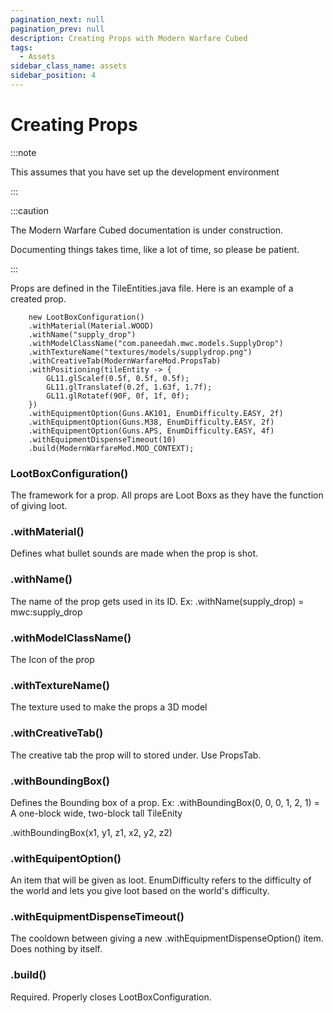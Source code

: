 ```yaml
---
pagination_next: null
pagination_prev: null
description: Creating Props with Modern Warfare Cubed
tags:
  - Assets
sidebar_class_name: assets
sidebar_position: 4
---
```


# Creating Props 

:::note

This assumes that you have set up the development environment

:::

:::caution

The Modern Warfare Cubed documentation is under construction.

Documenting things takes time, like a lot of time, so please be patient.

:::

Props are defined in the TileEntities.java file. Here is an example of a created prop.

        new LootBoxConfiguration()
        .withMaterial(Material.WOOD)
        .withName("supply_drop")
        .withModelClassName("com.paneedah.mwc.models.SupplyDrop")
        .withTextureName("textures/models/supplydrop.png")
        .withCreativeTab(ModernWarfareMod.PropsTab)
        .withPositioning(tileEntity -> {
            GL11.glScalef(0.5f, 0.5f, 0.5f);
            GL11.glTranslatef(0.2f, 1.63f, 1.7f);
            GL11.glRotatef(90F, 0f, 1f, 0f);
        })
        .withEquipmentOption(Guns.AK101, EnumDifficulty.EASY, 2f)
        .withEquipmentOption(Guns.M38, EnumDifficulty.EASY, 2f)
        .withEquipmentOption(Guns.APS, EnumDifficulty.EASY, 4f)
        .withEquipmentDispenseTimeout(10)
        .build(ModernWarfareMod.MOD_CONTEXT);

### LootBoxConfiguration()
The framework for a prop. All props are Loot Boxs as they have the function of giving loot. 

### .withMaterial()
Defines what bullet sounds are made when the prop is shot.

### .withName()
The name of the prop gets used in its ID. Ex: .withName(supply_drop) = mwc:supply_drop

### .withModelClassName()
The Icon of the prop

### .withTextureName()
The texture used to make the props a 3D model

### .withCreativeTab()
The creative tab the prop will to stored under. Use PropsTab.

### .withBoundingBox()
Defines the Bounding box of a prop. Ex: .withBoundingBox(0, 0, 0, 1, 2, 1) = A one-block wide, two-block tall TileEnity

.withBoundingBox(x1, y1, z1, x2, y2, z2)

### .withEquipentOption()
An item that will be given as loot. EnumDifficulty refers to the difficulty of the world and lets you give loot based on the world's difficulty. 

### .withEquipmentDispenseTimeout()
The cooldown between giving a new .withEquipmentDispenseOption() item. Does nothing by itself.  

### .build()
Required. Properly closes LootBoxConfiguration. 
